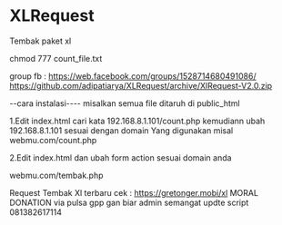 # XLRequest
Tembak paket xl

chmod 777 count_file.txt

group fb : https://web.facebook.com/groups/1528714680491086/
https://github.com/adipatiarya/XLRequest/archive/XlRequest-V2.0.zip


--cara instalasi----
misalkan semua file ditaruh di public_html

1.Edit index.html cari kata 192.168.8.1.101/count.php 
kemudiann ubah 192.168.8.1.101 sesuai dengan domain Yang digunakan
misal webmu.com/count.php


2.Edit index.html dan ubah form action sesuai domain anda

webmu.com/tembak.php



Request Tembak Xl terbaru cek : https://gretonger.mobi/xl
MORAL DONATION
via pulsa gpp gan biar admin semangat updte script
081382617114
